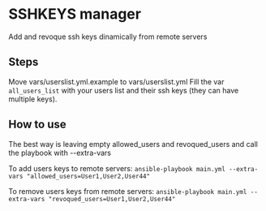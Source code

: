 # SSHKEYS manager

Add and revoque ssh keys dinamically from remote servers

## Steps

Move vars/userslist.yml.example to vars/userslist.yml
Fill the var `all_users_list` with your users list and their ssh keys (they can have multiple keys).

## How to use
The best way is leaving empty allowed_users and revoqued_users and call the playbook with --extra-vars

To add users keys to remote servers:
`ansible-playbook main.yml --extra-vars "allowed_users=User1,User2,User44"`

To remove users keys from remote servers:
`ansible-playbook main.yml --extra-vars "revoqued_users=User1,User2,User44"`
